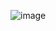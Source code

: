 ![image](https://github.com/ilrexho2011/Project-EULER-Possible-Solutions-Problems-101_to_200/assets/61479363/eee395c8-03a8-430a-a8fa-9b21632bc269)


